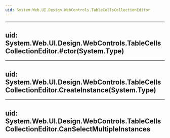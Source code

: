 ```yaml
---
uid: System.Web.UI.Design.WebControls.TableCellsCollectionEditor
---
```


---
uid: System.Web.UI.Design.WebControls.TableCellsCollectionEditor.#ctor(System.Type)
---

---
uid: System.Web.UI.Design.WebControls.TableCellsCollectionEditor.CreateInstance(System.Type)
---

---
uid: System.Web.UI.Design.WebControls.TableCellsCollectionEditor.CanSelectMultipleInstances
---
